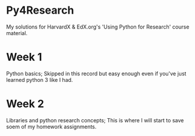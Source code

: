 # Py4Research
My solutions for HarvardX &amp; EdX.org's 'Using Python for Research' course material.

# Week 1
Python basics; Skipped in this record but easy enough even if you've just learned python 3 like I had.

# Week 2
Libraries and python research concepts; This is where I will start to save soem of my homework assignments.
